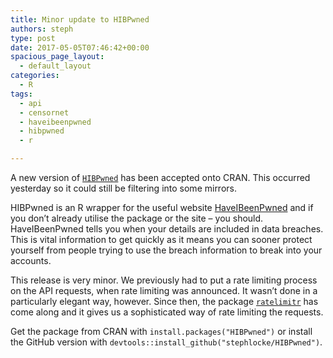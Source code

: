 ```yaml
---
title: Minor update to HIBPwned
authors: steph
type: post
date: 2017-05-05T07:46:42+00:00
spacious_page_layout:
  - default_layout
categories:
  - R
tags:
  - api
  - censornet
  - haveibeenpwned
  - hibpwned
  - r

---
```

A new version of [`HIBPwned`][1] has been accepted onto CRAN. This occurred yesterday so it could still be filtering into some mirrors.

HIBPwned is an R wrapper for the useful website [HaveIBeenPwned][2] and if you don&#8217;t already utilise the package or the site &#8211; you should. HaveIBeenPwned tells you when your details are included in data breaches. This is vital information to get quickly as it means you can sooner protect yourself from people trying to use the breach information to break into your accounts.

This release is very minor. We previously had to put a rate limiting process on the API requests, when rate limiting was announced. It wasn&#8217;t done in a particularly elegant way, however. Since then, the package [`ratelimitr`][3] has come along and it gives us a sophisticated way of rate limiting the requests.

Get the package from CRAN with `install.packages("HIBPwned")` or install the GitHub version with `devtools::install_github("stephlocke/HIBPwned")`.

 [1]: https://cran.r-project.org/package=HIBPwned
 [2]: https://haveibeenpwned.com
 [3]: https://cran.r-project.org/package=ratelimitr